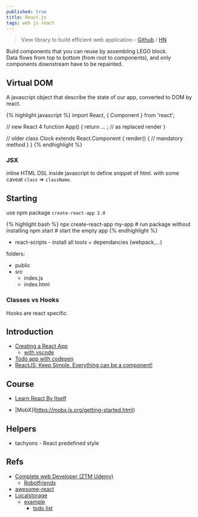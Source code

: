 ```yaml
---
published: true
title: React.js
tags: web js react
---
```

> View library to build efficient web application - [Github](https://github.com/kay-is/react-from-zero) / [HN](https://news.ycombinator.com/item?id=17430059)

Build components that you can reuse by assembling LEGO block.   
Data flows from top to bottom (from root to components), and only components downstream have to be repainted.


## Virtual DOM
A javascript object that describe the state of our app, converted to DOM by react.

{% highlight javascript %}
import React, { Component } from 'react';

// new React 4
function App() {
	return ... ; // as replaced render
}

// older
class Clock extends React.Component {
	render() {	// mandatory method
    }
}
{% endhighlight %}

### JSX

inline HTML DSL inside javascript to define snippet of html.
with some caveat `class` => `className`.

## Starting

use npm package `create-react-app 2.0`

{% highlight bash %}
npx create-react-app my-app          # run package without installing
npm start    # start the empty app
{% endhighlight %}

- react-scripts - install all tools + dependancies (webpack,...)

folders:
- public
- src
	- index.js
    - index.html

### Classes vs Hooks

Hooks are react specific.

## Introduction
- [Creating a React App](https://www.codecademy.com/articles/how-to-create-a-react-app)
	- [with vscode](https://vegibit.com/create-react-app-tutorial/)
- [Todo app with codepen](https://scotch.io/tutorials/create-a-simple-to-do-app-with-react)
- [ReactJS: Keep Simple. Everything can be a component!](https://speakerdeck.com/pedronauck/reactjs-keep-simple-everything-can-be-a-component)

## Course
- [Learn React By Itself](https://reactarmory.com/guides/learn-react-by-itself)

- |MobX](https://mobx.js.org/getting-started.html)

## Helpers
- tachyons - React predefined  style

## Refs
- [Complete web Developer (ZTM Udemy)](https://www.udemy.com/course/the-complete-web-developer-zero-to-mastery/)
	- [Robotfriends](https://github.com/aneagoie/robofriends)
- [awesome-react](https://github.com/enaqx/awesome-react)
- [Localstorage](https://www.npmjs.com/package/react-localstorage)
	- [example](https://react.rocks/tag/LocalStorage)
    	- [todo list](https://repeat-todo.surge.sh/)

